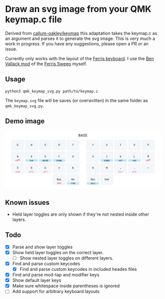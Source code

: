 # Draw an svg image from your QMK keymap.c file
Derived from [callum-oakley/keymap](https://github.com/callum-oakley/keymap) this adaptation takes the keymap.c as an argument and parses it to generate the svg image. This is very much a work in progress. If you have any suggestions, please open a PR or an issue.

Currently only works with the layout of the [Ferris keyboard](https://github.com/davidphilipbarr/Sweep). I use the [Ben Vallack mod](https://github.com/benvallack/Ferris-Sweep-Tweaked) of the [Ferris Sweep](https://github.com/davidphilipbarr/Sweep) myself.

## Usage
```
python3 qmk_keymap_svg.py path/to/keymap.c
```
The `keymap.svg` file will be saves (or overwritten) in the same folder as `qmk_keymap_svg.py`. 

## Demo image
![Demo of how the output may look](demo.png)

## Known issues
- Held layer toggles are only shown if they're not nested inside other layers. 

## Todo
- [X] Parse and show layer toggles
- [X] Show held layer toggles on the correct layer. 
  - [ ] Show nested layer toggles on different layers.
- [X] Find and parse custom keycodes
  - [X] Find and parse custom keycodes in included heades files
- [X] Find and parse mod-tap and modifier keys
- [X] Show default layer keys
- [X] Make sure whitespace inside parentheses is ignored
- [ ] Add support for arbitrary keyboard layouts